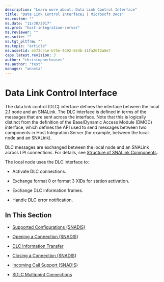 ```yaml
---
description: "Learn more about: Data Link Control Interface"
title: "Data Link Control Interface1 | Microsoft Docs"
ms.custom: ""
ms.date: "11/30/2017"
ms.prod: "host-integration-server"
ms.reviewer: ""
ms.suite: ""
ms.tgt_pltfrm: ""
ms.topic: "article"
ms.assetid: e573c41e-b75e-4d92-854b-11fa26f2a8e7
caps.latest.revision: 3
author: "christopherhouser"
ms.author: "test"
manager: "anneta"
---
```

# Data Link Control Interface
The data link control (DLC) interface defines the interface between the local 2.1 node and an SNALink. The DLC interface is defined in terms of the messages that are sent across the interface. Note that this is logically distinct from the definition of the Base/Dynamic Access Module (DMOD) interface, which defines the API used to send messages between two components in Host Integration Server (for example, between the local node and an SNALink).  
  
 DLC messages are exchanged between the local node and an SNALink across LPI connections. For details, see [Structure of SNALink Components](../core/structure-of-snalink-components1.md).  
  
 The local node uses the DLC interface to:  
  
-   Activate DLC connections.  
  
-   Exchange format 0 or format 3 XIDs for station activation.  
  
-   Exchange DLC information frames.  
  
-   Handle DLC error notification.  
  
## In This Section  
  
-   [Supported Configurations (SNADIS)](../core/supported-configurations-snadis-2.md)  
  
-   [Opening a Connection (SNADIS)](../core/opening-a-connection-snadis-1.md)  
  
-   [DLC Information Transfer](../core/dlc-information-transfer2.md)  
  
-   [Closing a Connection (SNADIS)](../core/closing-a-connection-snadis-1.md)  
  
-   [Incoming Call Support (SNADIS)](../core/incoming-call-support-snadis-2.md)  
  
-   [SDLC Multipoint Connections](../core/sdlc-multipoint-connections1.md)
